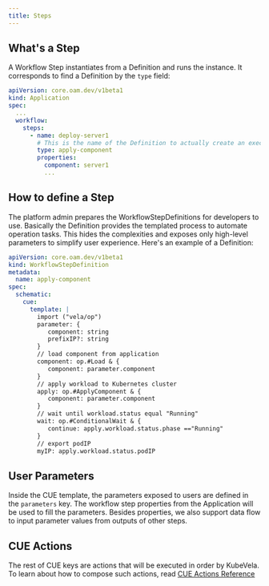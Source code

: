 ```yaml
---
title: Steps
---
```


## What's a Step

A Workflow Step instantiates from a Definition and runs the instance.
It corresponds to find a Definition by the `type` field:

```yaml
apiVersion: core.oam.dev/v1beta1
kind: Application
spec:
  ...
  workflow:
    steps:
      - name: deploy-server1
        # This is the name of the Definition to actually create an executable instance
        type: apply-component
        properties:
          component: server1
          ...
```

## How to define a Step

The platform admin prepares the WorkflowStepDefinitions for developers to use.
Basically the Definition provides the templated process to automate operation tasks.
This hides the complexities and exposes only high-level parameters to simplify user experience.
Here's an example of a Definition:

```yaml
apiVersion: core.oam.dev/v1beta1
kind: WorkflowStepDefinition
metadata:
  name: apply-component
spec:
  schematic:
    cue:
      template: |
        import ("vela/op")
        parameter: {
           component: string
           prefixIP?: string
        }
        // load component from application
        component: op.#Load & {
           component: parameter.component
        }
        // apply workload to Kubernetes cluster
        apply: op.#ApplyComponent & {
           component: parameter.component
        }
        // wait until workload.status equal "Running"
        wait: op.#ConditionalWait & {
           continue: apply.workload.status.phase =="Running"
        }
        // export podIP
        myIP: apply.workload.status.podIP
```

## User Parameters

Inside the CUE template, the parameters exposed to users are defined in the `parameters` key.
The workflow step properties from the Application will be used to fill the parameters.
Besides properties, we also support data flow to input parameter values from outputs of other steps.

## CUE Actions

The rest of CUE keys are actions that will be executed in order by KubeVela.
To learn about how to compose such actions, read [CUE Actions Reference](./cue-actions)
